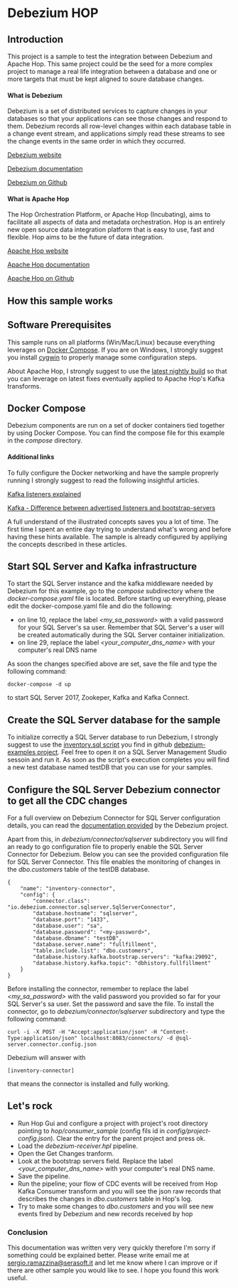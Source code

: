 
# Debezium HOP

## Introduction

This project is a sample to test the integration between Debezium and Apache Hop. 
This same project could be the seed for a more complex project to manage a real life integration
between a database and one or more targets that must be kept aligned to soure database changes.

#### What is Debezium
Debezium is a set of distributed services to capture changes in your databases so that your applications 
can see those changes and respond to them. Debezium records all row-level changes within each database 
table in a change event stream, and applications simply read these streams to see the change events in the 
same order in which they occurred.

[Debezium website](https://debezium.io/)

[Debezium documentation](https://debezium.io/documentation/reference/1.6/index.html)

[Debezium on Github](https://github.com/debezium/)

#### What is Apache Hop
The Hop Orchestration Platform, or Apache Hop (Incubating), aims to facilitate all aspects of data 
and metadata orchestration. Hop is an entirely new open source data integration platform that is easy to use, 
fast and flexible. Hop aims to be the future of data integration.

[Apache Hop website](https://hop.apache.org/)

[Apache Hop documentation](https://hop.apache.org/manual/latest/getting-started/)

[Apache Hop on Github](https://github.com/apache/incubator-hop)

## How this sample works

## Software Prerequisites
This sample runs on all platforms (Win/Mac/Linux) because everything leverages on [Docker Compose](https://docs.docker.com/compose/). If you are on Windows, I strongly suggest you install [cygwin](https://www.cygwin.com/) to properly manage some configuration steps. 

About Apache Hop, I strongly suggest to use the [latest nightly build](https://repository.apache.org/content/repositories/snapshots/org/apache/hop/hop-client/1.0-SNAPSHOT/) so that you can leverage on latest fixes eventually applied to Apache Hop's Kafka transforms.

## Docker Compose
Debezium components are run on a set of docker containers tied together by using Docker Compose. You can find the compose file for this example in the _compose_ directory.

#### Additional links
To fully configure the Docker networking and have the sample proprerly running I strongly suggest to read the following insightful articles.

[Kafka listeners explained](https://www.confluent.io/blog/kafka-listeners-explained/)

[Kafka - Difference between advertised listeners and bootstrap-servers](https://stackoverflow.com/questions/60847050/what-is-the-difference-between-advertised-listeners-and-bootstrap-servers)

A full understand of the illustrated concepts saves you a lot of time. The first time I spent an entire day trying to understand what's wrong and before having these hints available. The sample is already configured by appliying the concepts described in these articles.

## Start SQL Server and Kafka infrastructure
To start the SQL Server instance and the kafka middleware needed by Debezium for this example, go to the _compose_ subdirectory where the _docker-compose.yaml_ file is located. Before starting up everything, please edit the docker-compose.yaml file and dio the following:

* on line 10, replace the label _<my_sa_password>_ with a valid password for your SQL Server's sa user. Remember that SQL Server's a user will be created automatically during the SQL Server container initialization.
* on line 29, replace the label _<your_computer_dns_name>_ with your computer's real DNS name

As soon the changes specified above are set, save the file and type the following command:

    docker-compose -d up

to start SQL Server 2017, Zookeper, Kafka and Kafka Connect.

## Create the SQL Server database for the sample
To initialize correctly a SQL Server database to run Debezium, I strongly suggest to use the [inventory.sql script](https://raw.githubusercontent.com/debezium/debezium-examples/master/sql-server-read-replica/debezium-sqlserver-init/inventory.sql)  you find in github [debezium-examples project](https://github.com/debezium/debezium-examples). Feel free to open it on a SQL Server Management Studio sessoin and run it. As soon as the script's execution completes you will find a new test database named testDB that you can use for your samples.

## Configure the SQL Server Debezium connector to get all the CDC changes
For a full overview on Debezium Connector for SQL Server configuration details, you can read the [documentation provided](https://debezium.io/documentation/reference/1.6/connectors/sqlserver.html) by the Debezium project.

Apart from this, in _debezium/connector/sqlserver_ subdirectory you will find an ready to go configuration file to properly enable the SQL Server Connector for Debezium.
Below you can see the provided configuration file for SQL Server Connector. This file enables the monitoring of changes in the _dbo.customers_ table of the testDB database. 

    {
        "name": "inventory-connector", 
        "config": {
            "connector.class": "io.debezium.connector.sqlserver.SqlServerConnector", 
            "database.hostname": "sqlserver", 
            "database.port": "1433", 
            "database.user": "sa", 
            "database.password": "<my-password>", 
            "database.dbname": "testDB", 
            "database.server.name": "fullfillment", 
            "table.include.list": "dbo.customers", 
            "database.history.kafka.bootstrap.servers": "kafka:29092", 
            "database.history.kafka.topic": "dbhistory.fullfillment" 
        }
    }

Before installing the connector, remember to replace the label _<my_sa_password>_ with the valid password you provided so far for your SQL Server's sa user. Set the password and save the file. To install the connector, go to _debezium/connector/sqlserver_ subdirectory and type the following command:

    curl -i -X POST -H "Accept:application/json" -H "Content-Type:application/json" localhost:8083/connectors/ -d @sql-server.connector.config.json

Debezium will answer with

    [inventory-connector]

that means the connector is installed and fully working.

## Let's rock
* Run Hop Gui and configure a project with project's root directory pointing to _hop/consumer_sample_ (config fils id in _config/project-config.json_). Clear the entry for the parent project and press ok. 
* Load the _debezium-receiver.hpl_ pipeline.
* Open the Get Changes tranform.
* Look at the bootstrap servers field. Replace the label _<your_computer_dns_name>_ with your computer's real DNS name.
* Save the pipeline.
* Run the pipeline; your flow of CDC events will be received from Hop Kafka Consumer transform and you will see the json raw records that describes the changes in _dbo.customers_ table in Hop's log.
* Try to make some changes to _dbo.customers_ and you will see new events fired by Debezium and new records received by hop

### Conclusion
This documentation was written very very quickly therefore I'm sorry if something could be explained better. Please write email me at [sergio.ramazzina@serasoft.it](sergio.ramazzina@serasoft.it) and let me know where I can improve or if there are other sample you would like to see. I hope you found this work useful.